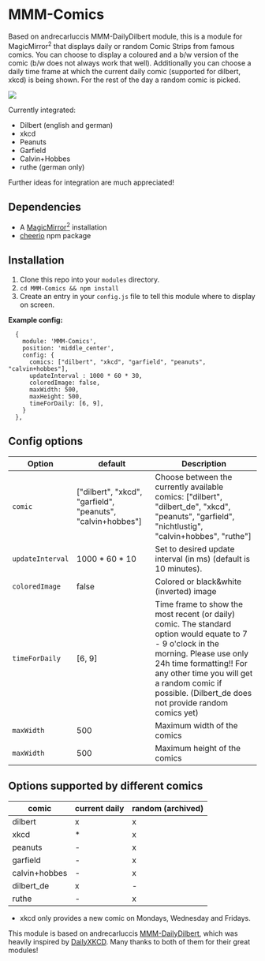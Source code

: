 # MMM-Comics
Based on andrecarluccis MMM-DailyDilbert module, this is a module for MagicMirror<sup>2</sup> that displays daily or random Comic Strips from famous comics.
You can choose to display a coloured and a b/w version of the comic (b/w does not always work that well). 
Additionally you can choose a daily time frame at which the current daily comic (supported for dilbert, xkcd) is being shown. For the rest of the day a random comic is picked.

<img src="dilbert.png"></img>

Currently integrated:
  * Dilbert (english and german)
  * xkcd
  * Peanuts
  * Garfield
  * Calvin+Hobbes
  * ruthe (german only)

Further ideas for integration are much appreciated!


## Dependencies
  * A [MagicMirror<sup>2</sup>](https://github.com/MichMich/MagicMirror) installation
  * [cheerio](https://github.com/cheeriojs/cheerio) npm package

## Installation
  1. Clone this repo into your `modules` directory.
  2. `cd MMM-Comics && npm install`
  3. Create an entry in your `config.js` file to tell this module where to display on screen.

 **Example config:**
```
  {
    module: 'MMM-Comics',
    position: 'middle_center',
    config: {
      comics: ["dilbert", "xkcd", "garfield", "peanuts", "calvin+hobbes"],         
      updateInterval : 1000 * 60 * 30,
      coloredImage: false,
      maxWidth: 500,
      maxHeight: 500,
      timeForDaily: [6, 9],
    }
  },
```

## Config options
| **Option** | **default** | **Description** |
| --- | --- | --- |
| `comic` | ["dilbert", "xkcd", "garfield", "peanuts", "calvin+hobbes"] | Choose between the currently available comics: ["dilbert", "dilbert_de", "xkcd", "peanuts", "garfield", "nichtlustig", "calvin+hobbes", "ruthe"] |
| `updateInterval` | 1000 * 60 * 10 | Set to desired update interval (in ms) (default is 10 minutes). |
| `coloredImage` | false | Colored or black&white (inverted) image |
| `timeForDaily` | [6, 9] | Time frame to show the most recent (or daily) comic. The standard option would equate to 7 - 9 o'clock in the morning. Please use only 24h time formatting!! For any other time you will get a random comic if possible. (Dilbert_de does not provide random comics yet) |
| `maxWidth` | 500 | Maximum width of the comics |
| `maxWidth` | 500 | Maximum height of the comics |


## Options supported by different comics
| **comic** | **current daily** | **random (archived)** |
| --- | --- | --- |
| dilbert | x | x |
| xkcd | * | x |
| peanuts | - | x |
| garfield | - | x |
| calvin+hobbes | - | x |
| dilbert_de | x | - |
| ruthe | - | x |

* xkcd only provides a new comic on Mondays, Wednesday and Fridays.


This module is based on andrecarluccis [MMM-DailyDilbert](https://github.com/andrecarlucci/MMM-DailyDilbert), which was heavily inspired by [DailyXKCD](https://github.com/Blastitt/DailyXKCD).
Many thanks to both of them for their great modules!

